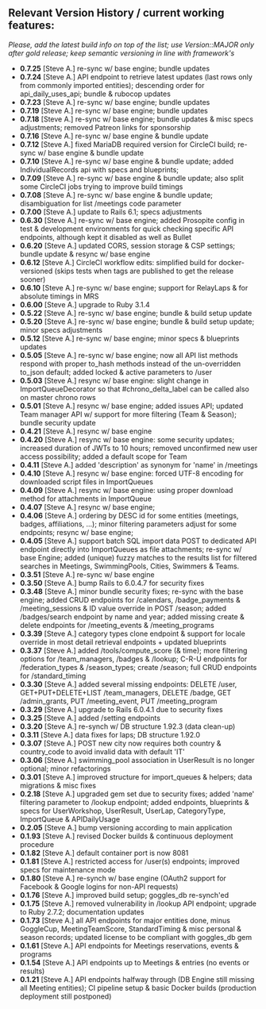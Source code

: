 ## Relevant Version History / current working features:

_Please, add the latest build info on top of the list; use Version::MAJOR only after gold release; keep semantic versioning in line with framework's_

- **0.7.25** [Steve A.] re-sync w/ base engine; bundle updates
- **0.7.24** [Steve A.] API endpoint to retrieve latest updates (last rows only from commonly imported entities); descending order for api_daily_uses_api; bundle & rubocop updates
- **0.7.23** [Steve A.] re-sync w/ base engine; bundle updates
- **0.7.19** [Steve A.] re-sync w/ base engine; bundle updates
- **0.7.18** [Steve A.] re-sync w/ base engine; bundle updates & misc specs adjustments; removed Patreon links for sponsorship
- **0.7.16** [Steve A.] re-sync w/ base engine & bundle update
- **0.7.12** [Steve A.] fixed MariaDB required version for CircleCI build; re-sync w/ base engine & bundle update
- **0.7.10** [Steve A.] re-sync w/ base engine & bundle update; added IndividualRecords api with specs and blueprints;
- **0.7.09** [Steve A.] re-sync w/ base engine & bundle update; also split some CircleCI jobs trying to improve build timings
- **0.7.08** [Steve A.] re-sync w/ base engine & bundle update; disambiguation for list /meetings code parameter
- **0.7.00** [Steve A.] update to Rails 6.1; specs adjustments
- **0.6.30** [Steve A.] re-sync w/ base engine; added Prosopite config in test & development environments for quick checking specific API endpoints, although kept it disabled as well as Bullet
- **0.6.20** [Steve A.] updated CORS, session storage & CSP settings; bundle update & resync w/ base engine
- **0.6.12** [Steve A.] CircleCI workflow edits: simplified build for docker-versioned (skips tests when tags are published to get the release sooner)
- **0.6.10** [Steve A.] re-sync w/ base engine; support for RelayLaps & for absolute timings in MRS
- **0.6.00** [Steve A.] upgrade to Ruby 3.1.4
- **0.5.22** [Steve A.] re-sync w/ base engine; bundle & build setup update
- **0.5.20** [Steve A.] re-sync w/ base engine; bundle & build setup update; minor specs adjustments
- **0.5.12** [Steve A.] re-sync w/ base engine; minor specs & blueprints updates
- **0.5.05** [Steve A.] re-sync w/ base engine; now all API list methods respond with proper to_hash methods instead of the un-overridden to_json default; added locked & active parameters to /user
- **0.5.03** [Steve A.] resync w/ base engine: slight change in ImportQueueDecorator so that #chrono_delta_label can be called also on master chrono rows
- **0.5.01** [Steve A.] resync w/ base engine; added issues API; updated Team manager API w/ support for more filtering (Team & Season); bundle security update
- **0.4.21** [Steve A.] resync w/ base engine
- **0.4.20** [Steve A.] resync w/ base engine: some security updates; increased duration of JWTs to 10 hours; removed unconfirmed new user access possibility; added a default scope for Team
- **0.4.11** [Steve A.] added 'description' as synonym for 'name' in /meetings
- **0.4.10** [Steve A.] resync w/ base engine: forced UTF-8 encoding for downloaded script files in ImportQueues
- **0.4.09** [Steve A.] resync w/ base engine: using proper download method for attachments in ImportQueue
- **0.4.07** [Steve A.] resync w/ base engine;
- **0.4.06** [Steve A.] ordering by DESC id for some entities (meetings, badges, affiliations, ...); minor filtering parameters adjust for some endpoints; resync w/ base engine;
- **0.4.05** [Steve A.] support batch SQL import data POST to dedicated API endpoint directly into ImportQueues as file attachments; re-sync w/ base Engine; added (unique) fuzzy matches to the results list for filtered searches in Meetings, SwimmingPools, Cities, Swimmers & Teams.
- **0.3.51** [Steve A.] re-sync w/ base engine
- **0.3.50** [Steve A.] bump Rails to 6.0.4.7 for security fixes
- **0.3.48** [Steve A.] minor bundle security fixes; re-sync with the base engine; added CRUD endpoints for /calendars, /badge_payments & /meeting_sessions & ID value override in POST /season; added /badges/search endpoint by name and year; added missing create & delete endpoints for /meeting_events & /meeting_programs
- **0.3.39** [Steve A.] category types clone endpoint & support for locale override in most detail retrieval endpoints + updated blueprints
- **0.3.37** [Steve A.] added /tools/compute_score (& time); more filtering options for /team_managers, /badges & /lookup; C-R-U endpoints for /federation_types & /season_types; create /season; full CRUD endpoints for /standard_timing
- **0.3.30** [Steve A.] added several missing endpoints: DELETE /user, GET+PUT+DELETE+LIST /team_managers, DELETE /badge, GET /admin_grants, PUT /meeting_event, PUT /meeting_program
- **0.3.29** [Steve A.] upgrade to Rails 6.0.4.1 due to security fixes
- **0.3.25** [Steve A.] added /setting endpoints
- **0.3.20** [Steve A.] re-synch w/ DB structure 1.92.3 (data clean-up)
- **0.3.11** [Steve A.] data fixes for laps; DB structure 1.92.0
- **0.3.07** [Steve A.] POST new city now requires both country & country_code to avoid invalid data with default 'IT'
- **0.3.06** [Steve A.] swimming_pool association in UserResult is no longer optional; minor refactorings
- **0.3.01** [Steve A.] improved structure for import_queues & helpers; data migrations & misc fixes
- **0.2.18** [Steve A.] upgraded gem set due to security fixes; added 'name' filtering parameter to /lookup endpoint; added endpoints, blueprints & specs for UserWorkshop, UserResult, UserLap, CategoryType, ImportQueue & APIDailyUsage
- **0.2.05** [Steve A.] bump versioning according to main application
- **0.1.93** [Steve A.] revised Docker builds & continuous deployment procedure
- **0.1.82** [Steve A.] default container port is now 8081
- **0.1.81** [Steve A.] restricted access for /user(s) endpoints; improved specs for maintenance mode
- **0.1.80** [Steve A.] re-synch w/ base engine (OAuth2 support for Facebook & Google logins for non-API requests)
- **0.1.76** [Steve A.] improved build setup; goggles_db re-synch'ed
- **0.1.75** [Steve A.] removed vulnerability in /lookup API endpoint; upgrade to Ruby 2.7.2; documentation updates
- **0.1.73** [Steve A.] all API endpoints for major entities done, minus GoggleCup, MeetingTeamScore, StandardTiming & misc personal & season records; updated license to be compliant with goggles_db gem
- **0.1.61** [Steve A.] API endpoints for Meetings reservations, events & programs
- **0.1.54** [Steve A.] API endpoints up to Meetings & entries (no events or results)
- **0.1.21** [Steve A.] API endpoints halfway through (DB Engine still missing all Meeting entities); CI pipeline setup & basic Docker builds (production deployment still postponed)
